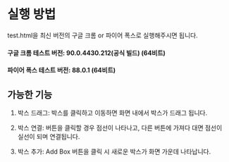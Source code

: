 # 실행 방법

test.html을 최신 버전의 구글 크롬 or 파이어 폭스로 실행해주시면 됩니다.

#### 구글 크롬 테스트 버전: 90.0.4430.212(공식 빌드) (64비트)

#### 파이어 폭스 테스트 버전: 88.0.1 (64비트)


## 가능한 기능

1) 박스 드래그: 박스를 클릭하고 이동하면 화면 내에서 박스가 드래그 됩니다.

2) 박스 연결: 버튼을 클릭할 경우 점선이 나타나고, 다른 버튼에 가져다 대면 점선이 실선이 되며 연결됩니다.

3) 박스 추가: Add Box 버튼을 클릭 시 새로운 박스가 화면 가운데 나타납니다.
